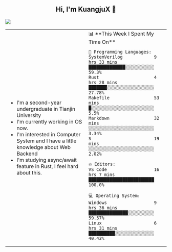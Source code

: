 <h2 align="center"> Hi, I'm KuangjuX 👋 </h2>
<p><img src="https://w.wallhaven.cc/full/nz/wallhaven-nz1e8j.jpg"></p>
<table>
    <tr>
        <td valign="center" width="50%">
            <ul>
                <li>I'm a second-year undergraduate in Tianjin University</li>
                <li>I'm currently working in OS now.</li>
                <li>I'm interested in Computer System and I have a little knowledge about Web Backend</li>
                <li>I'm studying async/await feature in Rust, I feel hard about this.</li>
            </ul>
        </td>
       <td valign="top" width="50%">
<!--START_SECTION:waka-->
📊 **This Week I Spent My Time On** 

```text
💬 Programming Languages: 
SystemVerilog            9 hrs 33 mins       ██████████████░░░░░░░░░░░   59.3% 
Rust                     4 hrs 28 mins       ███████░░░░░░░░░░░░░░░░░░   27.78% 
Makefile                 53 mins             █░░░░░░░░░░░░░░░░░░░░░░░░   5.5% 
Markdown                 32 mins             ░░░░░░░░░░░░░░░░░░░░░░░░░   3.34% 
S                        19 mins             ░░░░░░░░░░░░░░░░░░░░░░░░░   2.02%

🔥 Editors: 
VS Code                  16 hrs 7 mins       █████████████████████████   100.0%

💻 Operating System: 
Windows                  9 hrs 36 mins       ███████████████░░░░░░░░░░   59.57% 
Linux                    6 hrs 31 mins       ██████████░░░░░░░░░░░░░░░   40.43%

```


<!--END_SECTION:waka-->
</td></tr>
</table>


